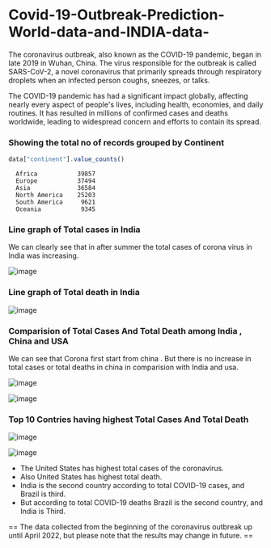 # Covid-19-Outbreak-Prediction-World-data-and-INDIA-data-

The coronavirus outbreak, also known as the COVID-19 pandemic, began in late 2019 in Wuhan, China. The virus responsible for the outbreak is called SARS-CoV-2, a novel coronavirus that primarily spreads through respiratory droplets when an infected person coughs, sneezes, or talks.

The COVID-19 pandemic has had a significant impact globally, affecting nearly every aspect of people's lives, including health, economies, and daily routines. It has resulted in millions of confirmed cases and deaths worldwide, leading to widespread concern and efforts to contain its spread.

### Showing the total no of records grouped by Continent
```js 
data["continent"].value_counts()
```
      Africa           39857
      Europe           37494
      Asia             36584
      North America    25203
      South America     9621
      Oceania           9345

### Line graph of Total cases in India
We can clearly see that in after summer the total cases of corona virus in India was increasing.

![image](https://github.com/asbpintu/Covid-19-Outbreak-Prediction-World-data-and-INDIA-data-/assets/77091963/858eb982-6f53-4dff-8865-fa2f1d9470a0)

### Line graph of Total death in India

![image](https://github.com/asbpintu/Covid-19-Outbreak-Prediction-World-data-and-INDIA-data-/assets/77091963/49428b73-7ce4-4272-a4b0-2425effe8ba7)

### Comparision of Total Cases And Total Death among India , China and USA

We can see that Corona first start from china . But there is no increase in total cases or total deaths in china in comparision with India and usa.

![image](https://github.com/asbpintu/Covid-19-Outbreak-Prediction-World-data-and-INDIA-data-/assets/77091963/d099ad11-8122-45d2-ba55-88c95c74b37f)

![image](https://github.com/asbpintu/Covid-19-Outbreak-Prediction-World-data-and-INDIA-data-/assets/77091963/431d3a46-0712-457f-bc25-b404e49993e9)

### Top 10 Contries having highest Total Cases And Total Death

![image](https://github.com/asbpintu/Covid-19-Outbreak-Prediction-World-data-and-INDIA-data-/assets/77091963/df3bedb0-4109-4c89-b4e8-6d4146047af7)

![image](https://github.com/asbpintu/Covid-19-Outbreak-Prediction-World-data-and-INDIA-data-/assets/77091963/5cfc61c0-44d5-496d-8988-f238d354dcf8)

* The United States has highest total cases of the coronavirus.
* Also United States has highest total death.
* India is the second country according to total COVID-19 cases, and Brazil is third.
* But according to total COVID-19 deaths Brazil is the second country, and India is Third.


== The data collected from the beginning of the coronavirus outbreak up until April 2022, but please note that the results may change in future. ==
